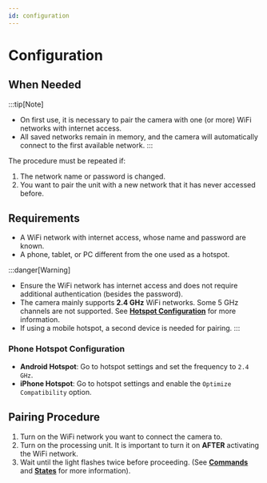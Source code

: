 ```yaml
---
id: configuration
---
```


# Configuration

## When Needed
:::tip[Note]
- On first use, it is necessary to pair the camera with one (or more) WiFi networks with internet access.
- All saved networks remain in memory, and the camera will automatically connect to the first available network.
:::

The procedure must be repeated if:

1. The network name or password is changed.
2. You want to pair the unit with a new network that it has never accessed before.

## Requirements

- A WiFi network with internet access, whose name and password are known.
- A phone, tablet, or PC different from the one used as a hotspot.

:::danger[Warning]
- Ensure the WiFi network has internet access and does not require additional authentication (besides the password).
- The camera mainly supports **2.4 GHz** WiFi networks. Some 5 GHz channels are not supported. See [**Hotspot Configuration**](#phone-hotspot-configuration) for more information.
- If using a mobile hotspot, a second device is needed for pairing.
:::

### Phone Hotspot Configuration
- **Android Hotspot**: Go to hotspot settings and set the frequency to `2.4 GHz`.
- **iPhone Hotspot**: Go to hotspot settings and enable the `Optimize Compatibility` option.

## Pairing Procedure

1. Turn on the WiFi network you want to connect the camera to.
2. Turn on the processing unit. It is important to turn it on **AFTER** activating the WiFi network.
3. Wait until the light flashes twice before proceeding.
   (See [**Commands**](before-starting#commands) and [**States**](before-starting#states) for more information).
